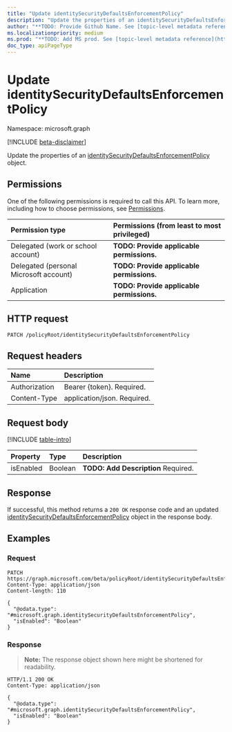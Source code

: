 ```yaml
---
title: "Update identitySecurityDefaultsEnforcementPolicy"
description: "Update the properties of an identitySecurityDefaultsEnforcementPolicy object."
author: "**TODO: Provide Github Name. See [topic-level metadata reference](https://msgo.azurewebsites.net/add/document/guidelines/metadata.html#topic-level-metadata)**"
ms.localizationpriority: medium
ms.prod: "**TODO: Add MS prod. See [topic-level metadata reference](https://msgo.azurewebsites.net/add/document/guidelines/metadata.html#topic-level-metadata)**"
doc_type: apiPageType
---
```


# Update identitySecurityDefaultsEnforcementPolicy
Namespace: microsoft.graph

[!INCLUDE [beta-disclaimer](../../includes/beta-disclaimer.md)]

Update the properties of an [identitySecurityDefaultsEnforcementPolicy](../resources/identitysecuritydefaultsenforcementpolicy.md) object.

## Permissions
One of the following permissions is required to call this API. To learn more, including how to choose permissions, see [Permissions](/graph/permissions-reference).

|Permission type|Permissions (from least to most privileged)|
|:---|:---|
|Delegated (work or school account)|**TODO: Provide applicable permissions.**|
|Delegated (personal Microsoft account)|**TODO: Provide applicable permissions.**|
|Application|**TODO: Provide applicable permissions.**|

## HTTP request

<!-- {
  "blockType": "ignored"
}
-->
``` http
PATCH /policyRoot/identitySecurityDefaultsEnforcementPolicy
```

## Request headers
|Name|Description|
|:---|:---|
|Authorization|Bearer {token}. Required.|
|Content-Type|application/json. Required.|

## Request body
[!INCLUDE [table-intro](../../includes/update-property-table-intro.md)]


|Property|Type|Description|
|:---|:---|:---|
|isEnabled|Boolean|**TODO: Add Description** Required.|



## Response

If successful, this method returns a `200 OK` response code and an updated [identitySecurityDefaultsEnforcementPolicy](../resources/identitysecuritydefaultsenforcementpolicy.md) object in the response body.

## Examples

### Request
<!-- {
  "blockType": "request",
  "name": "update_identitysecuritydefaultsenforcementpolicy"
}
-->
``` http
PATCH https://graph.microsoft.com/beta/policyRoot/identitySecurityDefaultsEnforcementPolicy
Content-Type: application/json
Content-length: 110

{
  "@odata.type": "#microsoft.graph.identitySecurityDefaultsEnforcementPolicy",
  "isEnabled": "Boolean"
}
```


### Response
>**Note:** The response object shown here might be shortened for readability.
<!-- {
  "blockType": "response",
  "truncated": true
}
-->
``` http
HTTP/1.1 200 OK
Content-Type: application/json

{
  "@odata.type": "#microsoft.graph.identitySecurityDefaultsEnforcementPolicy",
  "isEnabled": "Boolean"
}
```

